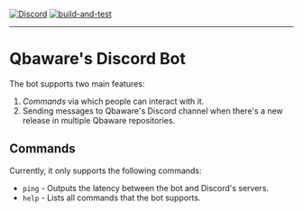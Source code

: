 [![Discord](https://img.shields.io/discord/1312381782942810192?logo=discord&labelColor=white&label=Discord)](https://discord.gg/4sRmgb9Vph)
[![build-and-test](https://github.com/qbaware/qbaware-discord-bot/actions/workflows/build-and-test.yml/badge.svg?branch=main)](https://github.com/qbaware/qbaware-discord-bot/actions/workflows/build-and-test.yml)

---

# Qbaware's Discord Bot

The bot supports two main features:
1. *Commands* via which people can interact with it.
2. Sending messages to Qbaware's Discord channel when there's a new release in multiple Qbaware repositories.

## Commands

Currently, it only supports the following commands:
- `ping` - Outputs the latency between the bot and Discord's servers.
- `help` - Lists all commands that the bot supports.
